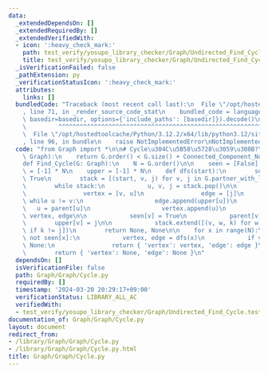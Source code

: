 ```yaml
---
data:
  _extendedDependsOn: []
  _extendedRequiredBy: []
  _extendedVerifiedWith:
  - icon: ':heavy_check_mark:'
    path: test_verify/yosupo_library_checker/Graph/Undirected_Find_Cycle.test.py
    title: test_verify/yosupo_library_checker/Graph/Undirected_Find_Cycle.test.py
  _isVerificationFailed: false
  _pathExtension: py
  _verificationStatusIcon: ':heavy_check_mark:'
  attributes:
    links: []
  bundledCode: "Traceback (most recent call last):\n  File \"/opt/hostedtoolcache/Python/3.12.2/x64/lib/python3.12/site-packages/onlinejudge_verify/documentation/build.py\"\
    , line 71, in _render_source_code_stat\n    bundled_code = language.bundle(stat.path,\
    \ basedir=basedir, options={'include_paths': [basedir]}).decode()\n          \
    \         ^^^^^^^^^^^^^^^^^^^^^^^^^^^^^^^^^^^^^^^^^^^^^^^^^^^^^^^^^^^^^^^^^^^^^^^^^^^^^^^^^\n\
    \  File \"/opt/hostedtoolcache/Python/3.12.2/x64/lib/python3.12/site-packages/onlinejudge_verify/languages/python.py\"\
    , line 96, in bundle\n    raise NotImplementedError\nNotImplementedError\n"
  code: "from Graph import *\n\n# Cycle\u304C\u5B58\u5728\u3059\u308B?\ndef Is_Exist_Cycle(G:\
    \ Graph):\n    return G.order() < G.size() + Connected_Component_Number(G)\n\n\
    def Find_Cycle(G: Graph):\n    N = G.order()\n\n    seen = [False] * N\n    parent\
    \ = [-1] * N\n    upper = [-1] * N\n    def dfs(start):\n        seen[start] =\
    \ True\n        stack = [(start, v, j) for v, j in G.partner_with_label_yield(start)]\n\
    \        while stack:\n            u, v, j = stack.pop()\n\n            if seen[v]:\n\
    \                vertex = [v, u]\n                edge = [j]\n               \
    \ while u != v:\n                    edge.append(upper[u])\n                 \
    \   u = parent[u]\n                    vertex.append(u)\n                return\
    \ vertex, edge\n\n            seen[v] = True\n            parent[v] = u\n    \
    \        upper[v] = j\n\n            stack.extend([(v, w, k) for w, k in G.partner_with_label_yield(v)\
    \ if k != j])\n        return None, None\n\n    for x in range(N):\n        if\
    \ not seen[x]:\n            vertex, edge = dfs(x)\n            if vertex is not\
    \ None:\n                return { 'vertex': vertex, 'edge': edge }\n    else:\n\
    \        return { 'vertex': None, 'edge': None }\n"
  dependsOn: []
  isVerificationFile: false
  path: Graph/Graph/Cycle.py
  requiredBy: []
  timestamp: '2024-03-20 20:29:17+09:00'
  verificationStatus: LIBRARY_ALL_AC
  verifiedWith:
  - test_verify/yosupo_library_checker/Graph/Undirected_Find_Cycle.test.py
documentation_of: Graph/Graph/Cycle.py
layout: document
redirect_from:
- /library/Graph/Graph/Cycle.py
- /library/Graph/Graph/Cycle.py.html
title: Graph/Graph/Cycle.py
---
```

